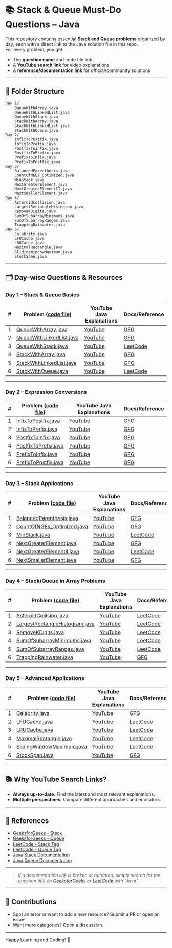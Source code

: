 # 📚 Stack & Queue Must-Do Questions – Java

This repository contains essential **Stack and Queue problems** organized by day, each with a direct link to the Java solution file in this repo.  
For every problem, you get:
- The **question name** and code file link  
- A **YouTube search link** for video explanations  
- A **reference/documentation link** for official/community solutions

---

## 📁 Folder Structure

```
Day 1/
    QueueWithArray.java
    QueueWithLinkedList.java
    QueueWithStack.java
    StackWithArray.java
    StackWithLinkedList.java
    StackWithQueue.java
Day 2/
    InfixToPostfix.java
    InfixToPrefix.java
    PostfixToInfix.java
    PostfixToPrefix.java
    PrefixToInfix.java
    PrefixToPostfix.java
Day 3/
    BalancedParenthesis.java
    CountOfNGEs_Optimized.java
    MinStack.java
    NextGreaterElement.java
    NextGreaterElementII.java
    NextSmallerElement.java
Day 4/
    AsteroidCollision.java
    LargestRectangleHistogram.java
    RemoveKDigits.java
    SumOfSubarrayMinimums.java
    SumOfSubarrayRanges.java
    TrappingRainwater.java
Day 5/
    Celebrity.java
    LFUCache.java
    LRUCache.java
    MaximalRectangle.java
    SlidingWindowMaximum.java
    StockSpan.java
```

---

## 🗂️ Day-wise Questions & Resources

### Day 1 – Stack & Queue Basics

| # | Problem ([code file](#)) | YouTube Java Explanations | Docs/Reference |
|---|--------------------------|--------------------------|---------------|
| 1 | [QueueWithArray.java](./Day%201/QueueWithArray.java) | [YouTube](https://www.youtube.com/results?search_query=queue+implementation+using+array+java) | [GFG](https://www.geeksforgeeks.org/queue-set-1introduction-and-array-implementation/) |
| 2 | [QueueWithLinkedList.java](./Day%201/QueueWithLinkedList.java) | [YouTube](https://www.youtube.com/results?search_query=queue+implementation+using+linked+list+java) | [GFG](https://www.geeksforgeeks.org/queue-set-2-linked-list-implementation/) |
| 3 | [QueueWithStack.java](./Day%201/QueueWithStack.java) | [YouTube](https://www.youtube.com/results?search_query=implement+queue+using+stack+java) | [LeetCode](https://leetcode.com/problems/implement-queue-using-stacks/) |
| 4 | [StackWithArray.java](./Day%201/StackWithArray.java) | [YouTube](https://www.youtube.com/results?search_query=stack+implementation+using+array+java) | [GFG](https://www.geeksforgeeks.org/stack-data-structure-introduction-program/) |
| 5 | [StackWithLinkedList.java](./Day%201/StackWithLinkedList.java) | [YouTube](https://www.youtube.com/results?search_query=stack+implementation+using+linked+list+java) | [GFG](https://www.geeksforgeeks.org/stack-linked-list-implementation/) |
| 6 | [StackWithQueue.java](./Day%201/StackWithQueue.java) | [YouTube](https://www.youtube.com/results?search_query=implement+stack+using+queue+java) | [LeetCode](https://leetcode.com/problems/implement-stack-using-queues/) |

---

### Day 2 – Expression Conversions

| # | Problem ([code file](#)) | YouTube Java Explanations | Docs/Reference |
|---|--------------------------|--------------------------|---------------|
| 1 | [InfixToPostfix.java](./Day%202/InfixToPostfix.java) | [YouTube](https://www.youtube.com/results?search_query=infix+to+postfix+java) | [GFG](https://www.geeksforgeeks.org/stack-set-2-infix-to-postfix/) |
| 2 | [InfixToPrefix.java](./Day%202/InfixToPrefix.java) | [YouTube](https://www.youtube.com/results?search_query=infix+to+prefix+java) | [GFG](https://www.geeksforgeeks.org/convert-infix-prefix-notation/) |
| 3 | [PostfixToInfix.java](./Day%202/PostfixToInfix.java) | [YouTube](https://www.youtube.com/results?search_query=postfix+to+infix+java) | [GFG](https://www.geeksforgeeks.org/convert-postfix-expression-infix-expression/) |
| 4 | [PostfixToPrefix.java](./Day%202/PostfixToPrefix.java) | [YouTube](https://www.youtube.com/results?search_query=postfix+to+prefix+java) | [GFG](https://www.geeksforgeeks.org/convert-postfix-prefix-expression/) |
| 5 | [PrefixToInfix.java](./Day%202/PrefixToInfix.java) | [YouTube](https://www.youtube.com/results?search_query=prefix+to+infix+java) | [GFG](https://www.geeksforgeeks.org/convert-prefix-infix-expression/) |
| 6 | [PrefixToPostfix.java](./Day%202/PrefixToPostfix.java) | [YouTube](https://www.youtube.com/results?search_query=prefix+to+postfix+java) | [GFG](https://www.geeksforgeeks.org/convert-prefix-postfix-expression/) |

---

### Day 3 – Stack Applications

| # | Problem ([code file](#)) | YouTube Java Explanations | Docs/Reference |
|---|--------------------------|--------------------------|---------------|
| 1 | [BalancedParenthesis.java](./Day%203/BalancedParenthesis.java) | [YouTube](https://www.youtube.com/results?search_query=balanced+parenthesis+java) | [GFG](https://www.geeksforgeeks.org/check-for-balanced-parentheses-in-an-expression/) |
| 2 | [CountOfNGEs_Optimized.java](./Day%203/CountOfNGEs_Optimized.java) | [YouTube](https://www.youtube.com/results?search_query=count+of+next+greater+elements+java) | [GFG](https://www.geeksforgeeks.org/count-next-greater-element-right-side-array/) |
| 3 | [MinStack.java](./Day%203/MinStack.java) | [YouTube](https://www.youtube.com/results?search_query=min+stack+java) | [LeetCode](https://leetcode.com/problems/min-stack/) |
| 4 | [NextGreaterElement.java](./Day%203/NextGreaterElement.java) | [YouTube](https://www.youtube.com/results?search_query=next+greater+element+java) | [GFG](https://www.geeksforgeeks.org/next-greater-element/) |
| 5 | [NextGreaterElementII.java](./Day%203/NextGreaterElementII.java) | [YouTube](https://www.youtube.com/results?search_query=next+greater+element+ii+java) | [LeetCode](https://leetcode.com/problems/next-greater-element-ii/) |
| 6 | [NextSmallerElement.java](./Day%203/NextSmallerElement.java) | [YouTube](https://www.youtube.com/results?search_query=next+smaller+element+java) | [GFG](https://www.geeksforgeeks.org/next-smaller-element/) |

---

### Day 4 – Stack/Queue in Array Problems

| # | Problem ([code file](#)) | YouTube Java Explanations | Docs/Reference |
|---|--------------------------|--------------------------|---------------|
| 1 | [AsteroidCollision.java](./Day%204/AsteroidCollision.java) | [YouTube](https://www.youtube.com/results?search_query=asteroid+collision+java) | [LeetCode](https://leetcode.com/problems/asteroid-collision/) |
| 2 | [LargestRectangleHistogram.java](./Day%204/LargestRectangleHistogram.java) | [YouTube](https://www.youtube.com/results?search_query=largest+rectangle+in+histogram+java) | [LeetCode](https://leetcode.com/problems/largest-rectangle-in-histogram/) |
| 3 | [RemoveKDigits.java](./Day%204/RemoveKDigits.java) | [YouTube](https://www.youtube.com/results?search_query=remove+k+digits+java) | [LeetCode](https://leetcode.com/problems/remove-k-digits/) |
| 4 | [SumOfSubarrayMinimums.java](./Day%204/SumOfSubarrayMinimums.java) | [YouTube](https://www.youtube.com/results?search_query=sum+of+subarray+minimums+java) | [LeetCode](https://leetcode.com/problems/sum-of-subarray-minimums/) |
| 5 | [SumOfSubarrayRanges.java](./Day%204/SumOfSubarrayRanges.java) | [YouTube](https://www.youtube.com/results?search_query=sum+of+subarray+ranges+java) | [LeetCode](https://leetcode.com/problems/sum-of-subarray-ranges/) |
| 6 | [TrappingRainwater.java](./Day%204/TrappingRainwater.java) | [YouTube](https://www.youtube.com/results?search_query=trapping+rain+water+java) | [GFG](https://www.geeksforgeeks.org/trapping-rain-water/) |

---

### Day 5 – Advanced Applications

| # | Problem ([code file](#)) | YouTube Java Explanations | Docs/Reference |
|---|--------------------------|--------------------------|---------------|
| 1 | [Celebrity.java](./Day%205/Celebrity.java) | [YouTube](https://www.youtube.com/results?search_query=celebrity+problem+java) | [GFG](https://www.geeksforgeeks.org/the-celebrity-problem/) |
| 2 | [LFUCache.java](./Day%205/LFUCache.java) | [YouTube](https://www.youtube.com/results?search_query=lfu+cache+java) | [LeetCode](https://leetcode.com/problems/lfu-cache/) |
| 3 | [LRUCache.java](./Day%205/LRUCache.java) | [YouTube](https://www.youtube.com/results?search_query=lru+cache+java) | [LeetCode](https://leetcode.com/problems/lru-cache/) |
| 4 | [MaximalRectangle.java](./Day%205/MaximalRectangle.java) | [YouTube](https://www.youtube.com/results?search_query=maximal+rectangle+java) | [LeetCode](https://leetcode.com/problems/maximal-rectangle/) |
| 5 | [SlidingWindowMaximum.java](./Day%205/SlidingWindowMaximum.java) | [YouTube](https://www.youtube.com/results?search_query=sliding+window+maximum+java) | [LeetCode](https://leetcode.com/problems/sliding-window-maximum/) |
| 6 | [StockSpan.java](./Day%205/StockSpan.java) | [YouTube](https://www.youtube.com/results?search_query=stock+span+problem+java) | [GFG](https://www.geeksforgeeks.org/the-stock-span-problem/) |

---

## 📚 Why YouTube Search Links?

- **Always up-to-date:** Find the latest and most relevant explanations.
- **Multiple perspectives:** Compare different approaches and educators.

---

## 📖 References

- [GeeksforGeeks - Stack](https://www.geeksforgeeks.org/stack-data-structure/)
- [GeeksforGeeks - Queue](https://www.geeksforgeeks.org/queue-data-structure/)
- [LeetCode - Stack Tag](https://leetcode.com/tag/stack/)
- [LeetCode - Queue Tag](https://leetcode.com/tag/queue/)
- [Java Stack Documentation](https://docs.oracle.com/javase/8/docs/api/java/util/Stack.html)
- [Java Queue Documentation](https://docs.oracle.com/javase/8/docs/api/java/util/Queue.html)

---

> _If a documentation link is broken or outdated, simply search for the question title on [GeeksforGeeks](https://www.geeksforgeeks.org/) or [LeetCode](https://leetcode.com/) with "Java"._

---

## 🤝 Contributions

- Spot an error or want to add a new resource? Submit a PR or open an issue!
- Want more categories? Open a discussion.

---

Happy Learning and Coding! 🚀
